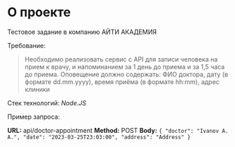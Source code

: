 # О проекте

Тестовое задание в компанию АЙТИ АКАДЕМИЯ

Требование:

> Необходимо реализовать сервис с API для записи человека на прием к врачу, и напоминанием за  1 день до приема и за 1,5 часа до приема. 
Оповещение должно содержать:
ФИО доктора, дату (в формате dd.mm.yyyy), время приёма (в формате hh:mm), адрес клиники

Стек технологий: _Node.JS_

Пример запроса:

**URL:** api/doctor-appointment
**Method:** POST
**Body:**
`{
    "doctor": "Ivanov A. A.",
    "date": "2023-03-25T23:03:00",
    "address": "Address"
}`